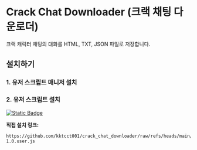 # **Crack Chat Downloader (크랙 채팅 다운로더)**
크랙 캐릭터 채팅의 대화를 HTML, TXT, JSON 파일로 저장합니다.

## 설치하기
### 1. 유저 스크립트 매니저 설치


### 2. 유저 스크립트 설치
[![Static Badge](https://img.shields.io/badge/%E2%9A%99%EF%B8%8FINSTALL-Crack_Chat_Downloader-red?style=for-the-badge)](https://github.com/kktcct001/crack_chat_downloader/raw/refs/heads/main/Crack_Chat_Downloader-1.0.user.js)

**직접 설치 링크:**

```
https://github.com/kktcct001/crack_chat_downloader/raw/refs/heads/main/Crack_Chat_Downloader-1.0.user.js
```
